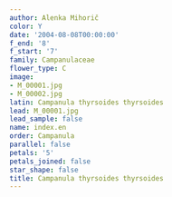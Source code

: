 ```yaml
---
author: Alenka Mihorič
color: Y
date: '2004-08-08T00:00:00'
f_end: '8'
f_start: '7'
family: Campanulaceae
flower_type: C
image:
- M_00001.jpg
- M_00002.jpg
latin: Campanula thyrsoides thyrsoides
lead: M_00001.jpg
lead_sample: false
name: index.en
order: Campanula
parallel: false
petals: '5'
petals_joined: false
star_shape: false
title: Campanula thyrsoides thyrsoides
---
```

